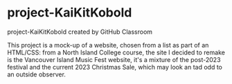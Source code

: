 # project-KaiKitKobold
project-KaiKitKobold created by GitHub Classroom

This project is a mock-up of a website, chosen from a list as part of an HTML/CSS: from a North Island College course, the site I decided to remake is the Vancouver Island 
Music Fest website, it's a mixture of the post-2023 festival and the current 2023 Christmas Sale, which may look an tad odd to an outside observer.
